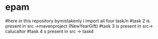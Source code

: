 # epam
#here in this repository bymistakenly i import all four task/n
#task 2 is present in src ->mavenproject (NewYearGift)
#task 3 is present in src-> calucaltor
#task 4 s present in src -> task4
